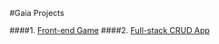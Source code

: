 #Gaia Projects

####1. [Front-end Game](./first-projects.md)
####2. [Full-stack CRUD App](./second-projects.md)
